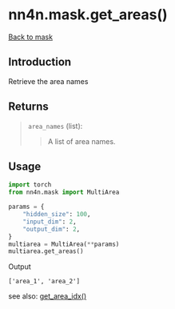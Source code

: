 # nn4n.mask.get_areas()

[Back to mask](https://github.com/zhaozewang/NN4Neurosci/blob/main/docs/mask/index.md) </br>

## Introduction
Retrieve the area names

## Returns
> `area_names` (list):
>> A list of area names.

## Usage
```python
import torch
from nn4n.mask import MultiArea

params = {
    "hidden_size": 100,
    "input_dim": 2,
    "output_dim": 2,
}
multiarea = MultiArea(**params)
multiarea.get_areas()
```

Output
```
['area_1', 'area_2']
```

see also: [get_area_idx()]('https://github.com/zhaozewang/NN4Neurosci/blob/main/docs/mask/methods/get_area_idx.md')
